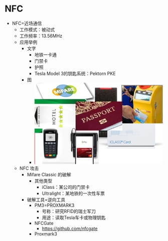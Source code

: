 # NFC

* NFC=近场通信
  * 工作模式：被动式
  * 工作频率：13.56MHz
  * 应用举例
    * 文字
      * 地铁一卡通
      * 门禁卡
      * 护照
      * Tesla Model 3的钥匙系统：Pektorn PKE
    * 图
      * ![nfc_iclass_mifare](../assets/img/nfc_iclass_mifare.png)
  * NFC 攻击
    * Mifare Classic 的破解
      * 其他类型
        * iClass：某公司的门禁卡
        * Ultralight：某地铁的一次性车票
    * 破解工具=逆向工具
      * PM3=PROXMARK3
        * 号称：研究RFID的瑞士军刀
        * 用途：读取Tesla车卡或物理钥匙
      * NFCGate
        * https://github.com/nfcgate
      * Proxmark3